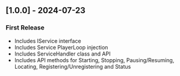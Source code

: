 ## [1.0.0] - 2024-07-23
### First Release
- Includes IService interface
- Includes Service PlayerLoop injection
- Includes ServiceHandler class and API
- Includes API methods for Starting, Stopping, Pausing/Resuming, Locating, Registering/Unregistering and Status
